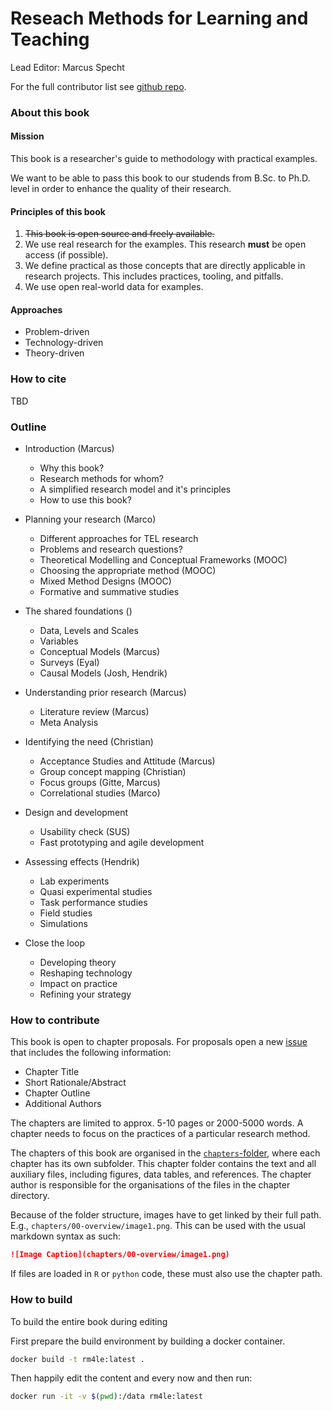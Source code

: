 # Reseach Methods for Learning and Teaching

Lead Editor: Marcus Specht

For the full contributor list see [github repo](https://github.com/marcuspecht/RM4LE).

### About this book

#### Mission

This book is a researcher's guide to methodology with practical examples.

We want to be able to pass this book to our studends from B.Sc. to Ph.D. level in order to enhance the quality of their research.

#### Principles of this book

1. ~~This book is open source and freely available.~~
1. We use real research for the examples. This research **must** be open access (if possible). 
1. We define practical as those concepts that are directly applicable in research projects. This includes practices, tooling, and pitfalls. 
1. We use open real-world data for examples.


#### Approaches

- Problem-driven
- Technology-driven
- Theory-driven

### How to cite

TBD

### Outline

- Introduction (Marcus)
  - Why this book?
  - Research methods for whom?
  - A simplified research model and it's principles
  - How to use this book?
  
- Planning your research (Marco)
  - Different approaches for TEL research
  - Problems and research questions?
  - Theoretical Modelling and Conceptual Frameworks (MOOC)
  - Choosing the appropriate method (MOOC)
  - Mixed Method Designs (MOOC)
  - Formative and summative studies
  
- The shared foundations ()
  - Data, Levels and Scales
  - Variables 
  - Conceptual Models (Marcus)
  - Surveys (Eyal)
  - Causal Models (Josh, Hendrik)
  
- Understanding prior research (Marcus)
  - Literature review (Marcus)
  - Meta Analysis

- Identifying the need (Christian)
  - Acceptance Studies and Attitude (Marcus)
  - Group concept mapping (Christian)
  - Focus groups (Gitte, Marcus)
  - Correlational studies (Marco)
  
- Design and development
  - Usability check (SUS)
  - Fast prototyping and agile development
  
- Assessing effects (Hendrik)
  - Lab experiments
  - Quasi experimental studies
  - Task performance studies
  - Field studies
  - Simulations
  
- Close the loop
  - Developing theory
  - Reshaping technology
  - Impact on practice
  - Refining your strategy

### How to contribute

This book is open to chapter proposals. For proposals open a new [issue](marcuspecht/RM4LE/issues) that includes the following information: 

- Chapter Title
- Short Rationale/Abstract
- Chapter Outline
- Additional Authors

The chapters are limited to approx. 5-10 pages or 2000-5000 words. A chapter needs to focus on the practices of a particular research method.

The chapters of this book are organised in the [`chapters`-folder](main/chapters), where each chapter has its own subfolder. This chapter folder contains the text and all auxiliary files, including figures, data tables, and references. The chapter author is responsible for the organisations of the files in the chapter directory. 

Because of the folder structure, images have to get linked by their full path. E.g., `chapters/00-overview/image1.png`. This can be used with the usual markdown syntax as such: 

```markdown
![Image Caption](chapters/00-overview/image1.png)
```

If files are loaded in `R` or `python` code, these must also use the chapter path. 

### How to build 

To build the entire book during editing

First prepare the build environment by building a docker container.

```bash 
docker build -t rm4le:latest .
```

Then happily edit the content and every now and then run:

```bash
docker run -it -v $(pwd):/data rm4le:latest 
```
